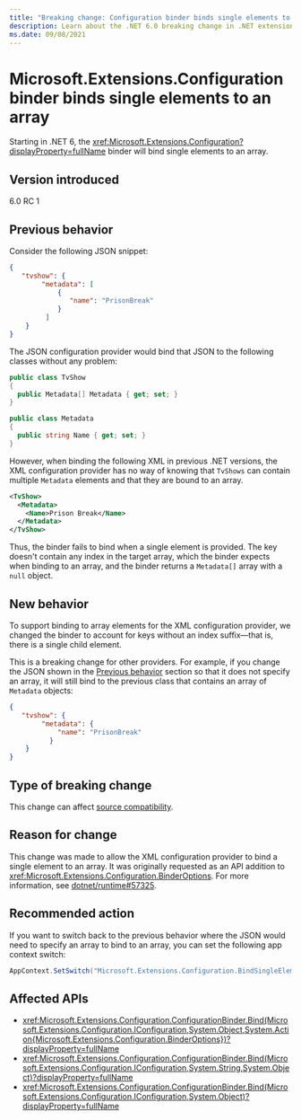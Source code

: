 ```yaml
---
title: "Breaking change: Configuration binder binds single elements to an array"
description: Learn about the .NET 6.0 breaking change in .NET extensions where Microsoft.Extensions.Configuration binder will now bind a single element to an array.
ms.date: 09/08/2021
---
```

# Microsoft.Extensions.Configuration binder binds single elements to an array

Starting in .NET 6, the <xref:Microsoft.Extensions.Configuration?displayProperty=fullName> binder will bind single elements to an array.

## Version introduced

6.0 RC 1

## Previous behavior

Consider the following JSON snippet:

```json
{
   "tvshow": {
        "metadata": [
            {
               "name": "PrisonBreak"
            }
         ]
    }
}
```

The JSON configuration provider would bind that JSON to the following classes without any problem:

```csharp
public class TvShow
{
  public Metadata[] Metadata { get; set; }
}

public class Metadata
{
  public string Name { get; set; }
}
```

However, when binding the following XML in previous .NET versions, the XML configuration provider has no way of knowing that `TvShows` can contain multiple `Metadata` elements and that they are bound to an array.

```xml
<TvShow>
  <Metadata>
    <Name>Prison Break</Name>
  </Metadata>
</TvShow>
```

Thus, the binder fails to bind when a single element is provided. The key doesn't contain any index in the target array, which the binder expects when binding to an array, and the binder returns a `Metadata[]` array with a `null` object.

## New behavior

To support binding to array elements for the XML configuration provider, we changed the binder to account for keys without an index suffix&mdash;that is, there is a single child element.

This is a breaking change for other providers. For example, if you change the JSON shown in the [Previous behavior](#previous-behavior) section so that it does not specify an array, it will still bind to the previous class that contains an array of `Metadata` objects:

```json
{
   "tvshow": {
        "metadata": {
            "name": "PrisonBreak"
          }
    }
}
```

## Type of breaking change

This change can affect [source compatibility](../../categories.md#source-compatibility).

## Reason for change

This change was made to allow the XML configuration provider to bind a single element to an array. It was originally requested as an API addition to <xref:Microsoft.Extensions.Configuration.BinderOptions>. For more information, see [dotnet/runtime#57325]().

## Recommended action

If you want to switch back to the previous behavior where the JSON would need to specify an array to bind to an array, you can set the following app context switch:

```csharp
AppContext.SetSwitch("Microsoft.Extensions.Configuration.BindSingleElementsToArray", false);
```

## Affected APIs

- <xref:Microsoft.Extensions.Configuration.ConfigurationBinder.Bind(Microsoft.Extensions.Configuration.IConfiguration,System.Object,System.Action{Microsoft.Extensions.Configuration.BinderOptions})?displayProperty=fullName>
- <xref:Microsoft.Extensions.Configuration.ConfigurationBinder.Bind(Microsoft.Extensions.Configuration.IConfiguration,System.String,System.Object)?displayProperty=fullName>
- <xref:Microsoft.Extensions.Configuration.ConfigurationBinder.Bind(Microsoft.Extensions.Configuration.IConfiguration,System.Object)?displayProperty=fullName>
